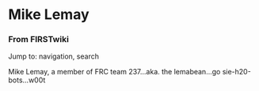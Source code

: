 # Mike Lemay

### From FIRSTwiki

Jump to: navigation, search

Mike Lemay, a member of FRC team 237...aka. the lemabean...go
sie-h20-bots...w00t

